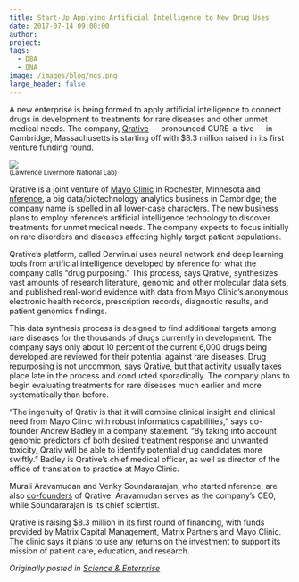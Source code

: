 ```yaml
---
title: Start-Up Applying Artificial Intelligence to New Drug Uses
date: 2017-07-14 09:00:00
author: 
project: 
tags:
  - D8A
  - DNA
image: /images/blog/ngs.png
large_header: false
---
```


<p>A new enterprise is being formed to apply artificial intelligence to connect drugs in development to treatments for rare diseases and other unmet medical needs. The company, <a href="http://qrativ.bio" target="_blank">Qrative</a> &#8212; pronounced CURE-a-tive &#8212; in Cambridge, Massachusetts is starting off with $8.3 million raised in its first venture funding round.</p>

<p><img src="http://d8a.org/images/blog/ngs.png"><br><small>(Lawrence Livermore National Lab)</small></p>

<p>Qrative is a joint venture of <a href="http://newsnetwork.mayoclinic.org/discussion/mayo-clinic-nference-launch-a-startup-to-discover-develop-treatments-for-diseases-with-unmet-medical-need" target="_blank">Mayo Clinic</a> in Rochester, Minnesota and <a href="http://nference.ai" target="_blank">nference</a>, a big data/biotechnology analytics business in Cambridge; the company name is spelled in all lower-case characters. The new business plans to employ nference&#8217;s artificial intelligence technology to discover treatments for unmet medical needs. The company expects to focus initially on rare disorders and diseases affecting highly target patient populations.</p>

<p>Qrative&#8217;s platform, called Darwin.ai uses neural network and deep learning tools from artificial intelligence developed by nference for what the company calls &#8220;drug purposing.&#8221; This process, says Qrative, synthesizes vast amounts of research literature, genomic and other molecular data sets, and published real-world evidence with data from Mayo Clinic&#8217;s anonymous electronic health records, prescription records, diagnostic results, and patient genomics findings.</p>

<p>This data synthesis process is designed to find additional targets among rare diseases for the thousands of drugs currently in development. The company says only about 10 percent of the current 6,000 drugs being developed are reviewed for their potential against rare diseases. Drug repurposing is not uncommon, says Qrative, but that activity usually takes place late in the process and conducted sporadically. The company plans to begin evaluating treatments for rare diseases much earlier and more systematically than before.</p>

<p>&#8220;The ingenuity of Qrativ is that it will combine clinical insight and clinical need from Mayo Clinic with robust informatics capabilities,&#8221; says co-founder Andrew Badley in a company statement. &#8220;By taking into account genomic predictors of both desired treatment response and unwanted toxicity, Qrativ will be able to identify potential drug candidates more swiftly.&#8221; Badley is Qrative&#8217;s chief medical officer, as well as director of the office of translation to practice at Mayo Clinic.</p>

<p>Murali Aravamudan and Venky Soundararajan, who started nference, are also <a href="http://qrativ.bio/team" target="_blank">co-founders</a> of Qrative. Aravamudan serves as the company&#8217;s CEO, while Soundararajan is its chief scientist.</p>

<p>Qrative is raising $8.3 million in its first round of financing, with funds provided by Matrix Capital Management, Matrix Partners and Mayo Clinic. The clinic says it plans to use any returns on the investment to support its mission of patient care, education, and research.</p>

<p><em>Originally posted in <a href="http://sciencebusiness.technewslit.com/?p=31297" target="_blank">Science &amp; Enterprise</a></em></p>